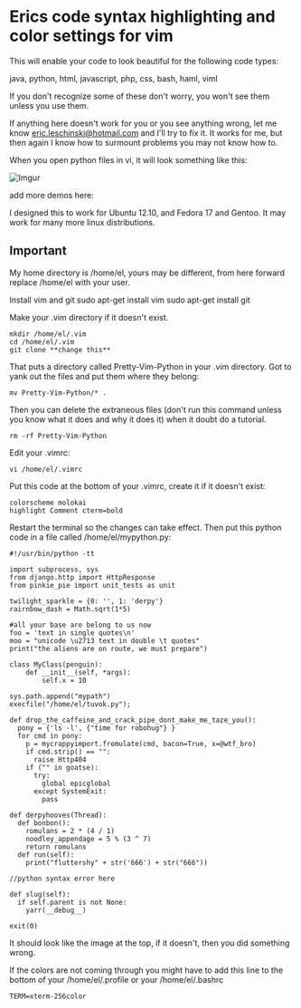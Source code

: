 Erics code syntax highlighting and color settings for vim
=====================

This will enable your code to look beautiful for the following code types:

java, python, html, javascript, php, css, bash, haml, viml

If you don't recognize some of these don't worry, you won't see them unless you use them.

If anything here doesn't work for you or you see anything wrong, let me know eric.leschinski@hotmail.com and I'll try to fix it.  It works for me, but then again I know how to surmount problems you may not know how to.

When you open python files in vi, it will look something like this:

![Imgur](http://i.imgur.com/W26xaan.png)

add more demos here:

I designed this to work for Ubuntu 12.10, and Fedora 17 and Gentoo.  It may work for many more linux distributions.


Important
---------

My home directory is /home/el, yours may be different, from here forward replace /home/el with your user.

Install vim and git
    sudo apt-get install vim
    sudo apt-get install git

Make your .vim directory if it doesn't exist.

    mkdir /home/el/.vim
    cd /home/el/.vim
    git clone **change this**

That puts a directory called Pretty-Vim-Python in your .vim directory.  Got to yank out the files and put them where they belong:

    mv Pretty-Vim-Python/* .
    
Then you can delete the extraneous files (don't run this command unless you know what it does and why it does it) when it doubt do a tutorial.

    rm -rf Pretty-Vim-Python

Edit your .vimrc:

    vi /home/el/.vimrc
    
Put this code at the bottom of your .vimrc, create it if it doesn't exist:

    colorscheme molokai
    highlight Comment cterm=bold

Restart the terminal so the changes can take effect.  Then put this python code in a file called /home/el/mypython.py:

    #!/usr/bin/python -tt
    
    import subprocess, sys 
    from django.http import HttpResponse
    from pinkie_pie import unit_tests as unit
    
    twilight_sparkle = {0: '', 1: 'derpy'}
    rairnbow_dash = Math.sqrt(1*5)
    
    #all your base are belong to us now
    foo = 'text in single quotes\n'
    moo = "unicode \u2713 text in double \t quotes"
    print("the aliens are on route, we must prepare")
    
    class MyClass(penguin):
        def __init__(self, *args):
            self.x = 10
    
    sys.path.append("mypath")
    execfile("/home/el/tuvok.py");
    
    def drop_the_caffeine_and_crack_pipe_dont_make_me_taze_you():
      pony = {'ls -l', {"time for robohug"} }
      for cmd in pony:
        p = mycrappyimport.fromulate(cmd, bacon=True, x=@wtf_bro)
        if cmd.strip() == "": 
          raise Http404
        if ("" in goatse): 
          try:
            global epicglobal
          except SystemExit:
            pass
    
    def derpyhooves(Thread):
      def bonbon():
        romulans = 2 * (4 / 1)
        noodley_appendage = 5 % (3 ^ 7)
        return romulans
      def run(self):
        print("fluttershy" + str('666') + str("666"))
    
    //python syntax error here
    
    def slug(self):
      if self.parent is not None:
        yarr(__debug__)
    
    exit(0)
    

It should look like the image at the top, if it doesn't, then you did something wrong.

If the colors are not coming through you might have to add this line to the bottom of your /home/el/.profile or your /home/el/.bashrc

    TERM=xterm-256color
